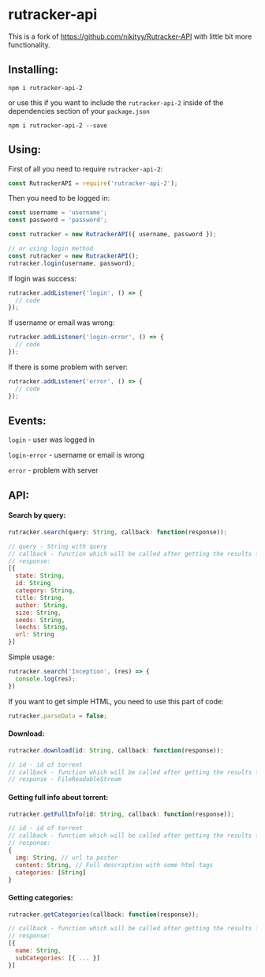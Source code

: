 # rutracker-api
This is a fork of https://github.com/nikityy/Rutracker-API with little bit more functionality.


## Installing:

```
npm i rutracker-api-2
```
or use this if you want to include the `rutracker-api-2` inside of the dependencies section of your `package.json`
```
npm i rutracker-api-2 --save
```

## Using:

First of all you need to require `rutracker-api-2`:

```javascript
const RutrackerAPI = require('rutracker-api-2');
```

Then you need to be logged in:

```javascript
const username = 'username';
const password = 'password';

const rutracker = new RutrackerAPI({ username, password });

// or using login method
const rutracker = new RutrackerAPI();
rutracker.login(username, password);
```

If login was success:
```javascript
rutracker.addListener('login', () => {
  // code
});
```

If username or email was wrong:
```javascript
rutracker.addListener('login-error', () => {
  // code
});
```

If there is some problem with server:
```javascript
rutracker.addListener('error', () => {
  // code
});
```

## Events:

`login` - user was logged in

`login-error` - username or email is wrong

`error` - problem with server


## API:

#### Search by query:
```javascript
rutracker.search(query: String, callback: function(response));
```
```javascript
// query - String with query
// callback - function which will be called after getting the results from server and those results will be provided inside this function
// response:
[{
  state: String,
  id: String
  category: String,
  title: String,
  author: String,
  size: String,
  seeds: String,
  leechs: String,
  url: String
}]
```

Simple usage:

```javascript
rutracker.search('Inception', (res) => {
  console.log(res);
})
```

If you want to get simple HTML, you need to use this part of code:
```javascript
rutracker.parseData = false;
```

#### Download:
```javascript
rutracker.download(id: String, callback: function(response));
```
```javascript
// id - id of torrent
// callback - function which will be called after getting the results from server and those results will be provided inside this function
// response - FileReadableStream
```


#### Getting full info about torrent:

```javascript
rutracker.getFullInfo(id: String, callback: function(response));
```
```javascript
// id - id of torrent
// callback - function which will be called after getting the results from server and those results will be provided inside this function
// response:
{
  img: String, // url to poster
  content: String, // Full description with some html tags
  categories: [String]
}
```

#### Getting categories:
```javascript
rutracker.getCategories(callback: function(response));
```
```javascript
// callback - function which will be called after getting the results from server and those results will be provided inside this function
// response:
[{
  name: String,
  subCategories: [{ ... }]
}]
```
